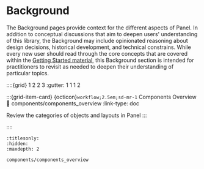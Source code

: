 # Background

The Background pages provide context for the different aspects of Panel. In addition to conceptual discussions that aim to deepen users' understanding of this library, the Background may include opinionated reasoning about design decisions, historical development, and technical constrains. While every new user should read through the core concepts that are covered within the [Getting Started material](../getting_started/index.md), this Background section is intended for practitioners to revisit as needed to deepen their understanding of particular topics.

::::{grid} 1 2 2 3
:gutter: 1 1 1 2

:::{grid-item-card} {octicon}`workflow;2.5em;sd-mr-1` Components Overview
:link: components/components_overview
:link-type: doc

Review the categories of objects and layouts in Panel
:::

::::


```{toctree}
:titlesonly:
:hidden:
:maxdepth: 2

components/components_overview
```

